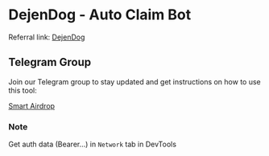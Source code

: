 # DejenDog - Auto Claim Bot

Referral link: [DejenDog](https://t.me/DejenDogBot?start=c67d6906)

## Telegram Group

Join our Telegram group to stay updated and get instructions on how to use this tool:

[Smart Airdrop](https://t.me/smartairdrop2120)

### Note

Get auth data (Bearer...) in `Network` tab in DevTools
